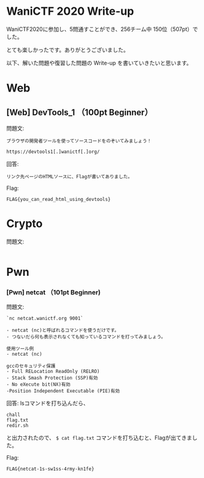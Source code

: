 # WaniCTF 2020 Write-up

WaniCTF2020に参加し、5問通すことができ、256チーム中 150位（507pt）でした。

とても楽しかったです。ありがとうございました。

以下、解いた問題や復習した問題の Write-up を書いていきたいと思います。

# Web

## [Web] DevTools_1 （100pt Beginner）
問題文:
```
ブラウザの開発者ツールを使ってソースコードをのぞいてみましょう！

https://devtools1[.]wanictf[.]org/
```

回答:
```
リンク先ページのHTMLソースに、Flagが書いてありました。
```

Flag:
```
FLAG{you_can_read_html_using_devtools}
```


# Crypto

問題文:
```
```

# Pwn

### [Pwn] netcat （101pt Beginner)

問題文:
```
`nc netcat.wanictf.org 9001`

- netcat (nc)と呼ばれるコマンドを使うだけです。
- つないだら何も表示されなくても知っているコマンドを打ってみましょう。

使用ツール例
- netcat (nc)

gccのセキュリティ保護
- Full RELocation ReadOnly (RELRO)
- Stack Smash Protection (SSP)有効
- No eXecute bit(NX)有効
-Position Independent Executable (PIE)有効
```

回答:
lsコマンドを打ち込んだら、
```
chall
flag.txt
redir.sh
```
と出力されたので、
```$ cat flag.txt```
コマンドを打ち込むと、Flagが出てきました。

Flag:
```
FLAG{netcat-1s-sw1ss-4rmy-kn1fe}
```